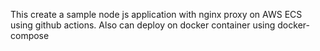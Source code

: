This create a sample node js application with nginx proxy on AWS ECS using github actions.
Also can deploy on docker container using docker-compose
